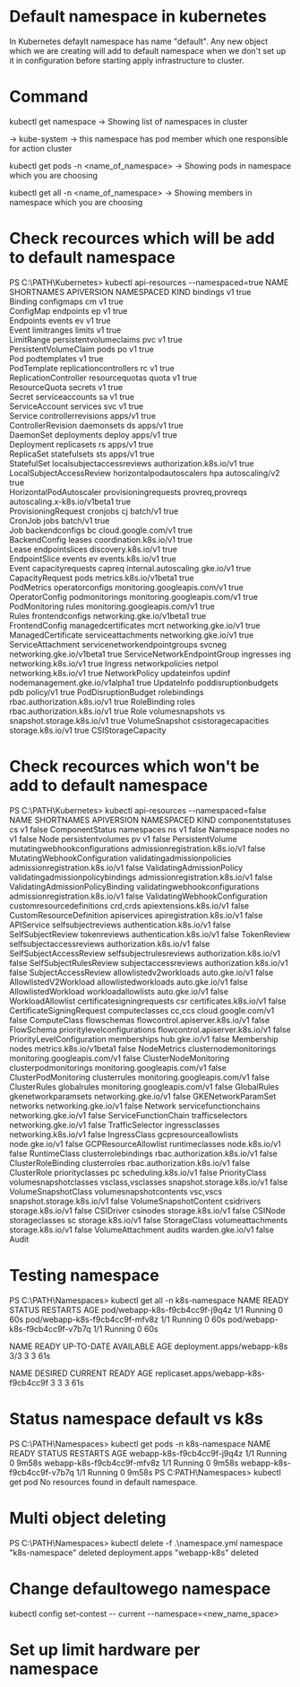 # Default namespace in kubernetes

In Kubernetes defaylt namespace has name "default". Any new object which we are creating will add to default namespace when we don't set up it in configuration before starting apply infrastructure to cluster.

# Command

kubectl get namespace -> Showing list of namespaces in cluster

-> kube-system -> this namespace has pod member which one responsible for action cluster

kubectl get pods -n <name_of_namespace> -> Showing pods in namespace which you are choosing 


kubectl get all -n <name_of_namespace> -> Showing members  in namespace which you are choosing 

# Check recources which will be add to default namespace

PS C:\PATH\Kubernetes> kubectl api-resources --namespaced=true
NAME                           SHORTNAMES         APIVERSION                       NAMESPACED   KIND
bindings                                          v1                               true  
       Binding
configmaps                     cm                 v1                               true  
       ConfigMap
endpoints                      ep                 v1                               true  
       Endpoints
events                         ev                 v1                               true  
       Event
limitranges                    limits             v1                               true  
       LimitRange
persistentvolumeclaims         pvc                v1                               true  
       PersistentVolumeClaim
pods                           po                 v1                               true  
       Pod
podtemplates                                      v1                               true  
       PodTemplate
replicationcontrollers         rc                 v1                               true  
       ReplicationController
resourcequotas                 quota              v1                               true  
       ResourceQuota
secrets                                           v1                               true  
       Secret
serviceaccounts                sa                 v1                               true  
       ServiceAccount
services                       svc                v1                               true  
       Service
controllerrevisions                               apps/v1                          true  
       ControllerRevision
daemonsets                     ds                 apps/v1                          true  
       DaemonSet
deployments                    deploy             apps/v1                          true  
       Deployment
replicasets                    rs                 apps/v1                          true  
       ReplicaSet
statefulsets                   sts                apps/v1                          true  
       StatefulSet
localsubjectaccessreviews                         authorization.k8s.io/v1          true  
       LocalSubjectAccessReview
horizontalpodautoscalers       hpa                autoscaling/v2                   true  
       HorizontalPodAutoscaler
provisioningrequests           provreq,provreqs   autoscaling.x-k8s.io/v1beta1     true  
       ProvisioningRequest
cronjobs                       cj                 batch/v1                         true  
       CronJob
jobs                                              batch/v1                         true  
       Job
backendconfigs                 bc                 cloud.google.com/v1              true  
       BackendConfig
leases                                            coordination.k8s.io/v1           true  
       Lease
endpointslices                                    discovery.k8s.io/v1              true  
       EndpointSlice
events                         ev                 events.k8s.io/v1                 true  
       Event
capacityrequests               capreq             internal.autoscaling.gke.io/v1   true  
       CapacityRequest
pods                                              metrics.k8s.io/v1beta1           true  
       PodMetrics
operatorconfigs                                   monitoring.googleapis.com/v1     true  
       OperatorConfig
podmonitorings                                    monitoring.googleapis.com/v1     true  
       PodMonitoring
rules                                             monitoring.googleapis.com/v1     true  
       Rules
frontendconfigs                                   networking.gke.io/v1beta1        true  
       FrontendConfig
managedcertificates            mcrt               networking.gke.io/v1             true  
       ManagedCertificate
serviceattachments                                networking.gke.io/v1             true         ServiceAttachment
servicenetworkendpointgroups   svcneg             networking.gke.io/v1beta1        true         ServiceNetworkEndpointGroup
ingresses                      ing                networking.k8s.io/v1             true         Ingress
networkpolicies                netpol             networking.k8s.io/v1             true         NetworkPolicy
updateinfos                    updinf             nodemanagement.gke.io/v1alpha1   true         UpdateInfo
poddisruptionbudgets           pdb                policy/v1                        true         PodDisruptionBudget
rolebindings                                      rbac.authorization.k8s.io/v1     true         RoleBinding
roles                                             rbac.authorization.k8s.io/v1     true         Role
volumesnapshots                vs                 snapshot.storage.k8s.io/v1       true         VolumeSnapshot
csistoragecapacities                              storage.k8s.io/v1                true         CSIStorageCapacity


# Check recources which won't be add to default namespace

PS C:\PATH\Kubernetes> kubectl api-resources --namespaced=false
NAME                                SHORTNAMES          APIVERSION                        NAMESPACED   KIND
componentstatuses                   cs                  v1                                false        ComponentStatus
namespaces                          ns                  v1                                false        Namespace
nodes                               no                  v1                                false        Node
persistentvolumes                   pv                  v1                                false        PersistentVolume
mutatingwebhookconfigurations                           admissionregistration.k8s.io/v1   false        MutatingWebhookConfiguration
validatingadmissionpolicies                             admissionregistration.k8s.io/v1   false        ValidatingAdmissionPolicy
validatingadmissionpolicybindings                       admissionregistration.k8s.io/v1   false        ValidatingAdmissionPolicyBinding
validatingwebhookconfigurations                         admissionregistration.k8s.io/v1   false        ValidatingWebhookConfiguration
customresourcedefinitions           crd,crds            apiextensions.k8s.io/v1           false        CustomResourceDefinition
apiservices                                             apiregistration.k8s.io/v1         false        APIService
selfsubjectreviews                                      authentication.k8s.io/v1          false        SelfSubjectReview
tokenreviews                                            authentication.k8s.io/v1          false        TokenReview
selfsubjectaccessreviews                                authorization.k8s.io/v1           false        SelfSubjectAccessReview
selfsubjectrulesreviews                                 authorization.k8s.io/v1           false        SelfSubjectRulesReview
subjectaccessreviews                                    authorization.k8s.io/v1           false        SubjectAccessReview
allowlistedv2workloads                                  auto.gke.io/v1                    false        AllowlistedV2Workload
allowlistedworkloads                                    auto.gke.io/v1                    false        AllowlistedWorkload
workloadallowlists                                      auto.gke.io/v1                    false        WorkloadAllowlist
certificatesigningrequests          csr                 certificates.k8s.io/v1            false        CertificateSigningRequest
computeclasses                      cc,ccs              cloud.google.com/v1               false        ComputeClass
flowschemas                                             flowcontrol.apiserver.k8s.io/v1   false        FlowSchema
prioritylevelconfigurations                             flowcontrol.apiserver.k8s.io/v1   false        PriorityLevelConfiguration
memberships                                             hub.gke.io/v1                     false        Membership
nodes                                                   metrics.k8s.io/v1beta1            false        NodeMetrics
clusternodemonitorings                                  monitoring.googleapis.com/v1      false        ClusterNodeMonitoring
clusterpodmonitorings                                   monitoring.googleapis.com/v1      false        ClusterPodMonitoring
clusterrules                                            monitoring.googleapis.com/v1      false        ClusterRules
globalrules                                             monitoring.googleapis.com/v1      false        GlobalRules
gkenetworkparamsets                                     networking.gke.io/v1              false        GKENetworkParamSet
networks                                                networking.gke.io/v1              false        Network
servicefunctionchains                                   networking.gke.io/v1              false        ServiceFunctionChain
trafficselectors                                        networking.gke.io/v1              false        TrafficSelector
ingressclasses                                          networking.k8s.io/v1              false        IngressClass
gcpresourceallowlists                                   node.gke.io/v1                    false        GCPResourceAllowlist
runtimeclasses                                          node.k8s.io/v1                    false        RuntimeClass
clusterrolebindings                                     rbac.authorization.k8s.io/v1      false        ClusterRoleBinding
clusterroles                                            rbac.authorization.k8s.io/v1      false        ClusterRole
priorityclasses                     pc                  scheduling.k8s.io/v1              false        PriorityClass
volumesnapshotclasses               vsclass,vsclasses   snapshot.storage.k8s.io/v1        false        VolumeSnapshotClass
volumesnapshotcontents              vsc,vscs            snapshot.storage.k8s.io/v1        false        VolumeSnapshotContent
csidrivers                                              storage.k8s.io/v1                 false        CSIDriver
csinodes                                                storage.k8s.io/v1                 false        CSINode
storageclasses                      sc                  storage.k8s.io/v1                 false        StorageClass
volumeattachments                                       storage.k8s.io/v1                 false        VolumeAttachment
audits                                                  warden.gke.io/v1                  false        Audit

# Testing namespace

PS C:\PATH\Namespaces> kubectl get all -n k8s-namespace
NAME                             READY   STATUS    RESTARTS   AGE
pod/webapp-k8s-f9cb4cc9f-j9q4z   1/1     Running   0          60s
pod/webapp-k8s-f9cb4cc9f-mfv8z   1/1     Running   0          60s
pod/webapp-k8s-f9cb4cc9f-v7b7q   1/1     Running   0          60s

NAME                         READY   UP-TO-DATE   AVAILABLE   AGE
deployment.apps/webapp-k8s   3/3     3            3           61s

NAME                                   DESIRED   CURRENT   READY   AGE
replicaset.apps/webapp-k8s-f9cb4cc9f   3         3         3       61s

# Status namespace default vs k8s

PS C:\PATH\Namespaces> kubectl get pods -n k8s-namespace
NAME                         READY   STATUS    RESTARTS   AGE
webapp-k8s-f9cb4cc9f-j9q4z   1/1     Running   0          9m58s
webapp-k8s-f9cb4cc9f-mfv8z   1/1     Running   0          9m58s
webapp-k8s-f9cb4cc9f-v7b7q   1/1     Running   0          9m58s
PS C:PATH\Namespaces> kubectl get pod
No resources found in default namespace.

# Multi object deleting

PS C:\PATH\Namespaces> kubectl delete -f .\namespace.yml
namespace "k8s-namespace" deleted
deployment.apps "webapp-k8s" deleted

# Change defaultowego namespace

kubectl config set-contest -- current --namespace=<new_name_space>

# Set up limit hardware per namespace

